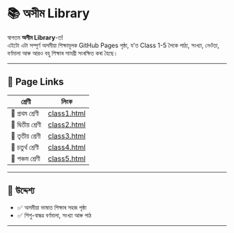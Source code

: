 # 📚 অসীম Library

স্বাগতম **অসীম Library**-ত!  
এইটো এটা সম্পূৰ্ণ অসমীয়া শিক্ষামূলক GitHub Pages পৃষ্ঠা, য'ত Class 1-5 লৈকে পাঠ্য, সংখ্যা, নেওঁতা, বৰ্ণমালা আৰু আরও বহু শিক্ষাৰ সামগ্রী সংৰক্ষিত কৰা হৈছে।

---

## 🔗 Page Links

| শ্ৰেণী | লিংক |
|--------|------|
| 📘 প্ৰথম শ্ৰেণী | [class1.html](https://your-username.github.io/your-repo/class1.html) |
| 📗 দ্বিতীয় শ্ৰেণী | [class2.html](https://your-username.github.io/your-repo/class2.html) |
| 📙 তৃতীয় শ্ৰেণী | [class3.html](https://your-username.github.io/your-repo/class3.html) |
| 📕 চতুৰ্থ শ্ৰেণী | [class4.html](https://your-username.github.io/your-repo/class4.html) |
| 📒 পঞ্চম শ্ৰেণী | [class5.html](https://your-username.github.io/your-repo/class5.html) |

---

## 🎯 উদ্দেশ্য

- ✅ অসমীয়া ভাষাত শিক্ষাৰ সহজ পৃষ্ঠা
- ✅ শিশু-বান্ধৱ বৰ্ণমালা, সংখ্যা আৰু পাঠ

---
